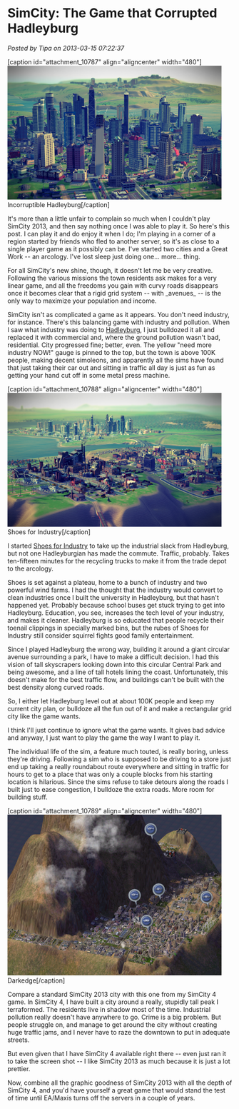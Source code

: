 # SimCity: The Game that Corrupted Hadleyburg

*Posted by Tipa on 2013-03-15 07:22:37*

[caption id="attachment\_10787" align="aligncenter" width="480"][![Incorruptible Hadleyburg](../uploads/2013/03/Spark_2013-03-13_02-06-54-480x300.png)](../uploads/2013/03/Spark_2013-03-13_02-06-54.png) Incorruptible Hadleyburg[/caption]

It's more than a little unfair to complain so much when I couldn't play SimCity 2013, and then say nothing once I was able to play it. So here's this post. I can play it and do enjoy it when I do; I'm playing in a corner of a region started by friends who fled to another server, so it's as close to a single player game as it possibly can be. I've started two cities and a Great Work -- an arcology. I've lost sleep just doing one... more... thing.

For all SimCity's new shine, though, it doesn't let me be very creative. Following the various missions the town residents ask makes for a very linear game, and all the freedoms you gain with curvy roads disappears once it becomes clear that a rigid grid system -- with \_avenues\_ -- is the only way to maximize your population and income.

SimCity isn't as complicated a game as it appears. You don't need industry, for instance. There's this balancing game with industry and pollution. When I saw what industry was doing to [Hadleyburg](http://www.gutenberg.org/files/1213/1213-h/1213-h.htm "The Man That Corrupted Hadleyburg"), I just bulldozed it all and replaced it with commercial and, where the ground pollution wasn't bad, residential. City progressed fine; better, even. The yellow "need more industry NOW!" gauge is pinned to the top, but the town is above 100K people, making decent simoleons, and apparently all the sims have found that just taking their car out and sitting in traffic all day is just as fun as getting your hand cut off in some metal press machine.

[caption id="attachment\_10788" align="aligncenter" width="480"][![Shoes for Industry](../uploads/2013/03/Spark_2013-03-13_00-45-31-480x300.png)](../uploads/2013/03/Spark_2013-03-13_00-45-31.png) Shoes for Industry[/caption]

I started [Shoes for Industry](http://firesigntheatre.com/media/media.php?item=sfi) to take up the industrial slack from Hadleyburg, but not one Hadleyburgian has made the commute. Traffic, probably. Takes ten-fifteen minutes for the recycling trucks to make it from the trade depot to the arcology.

Shoes is set against a plateau, home to a bunch of industry and two powerful wind farms. I had the thought that the industry would convert to clean industries once I built the university in Hadleyburg, but that hasn't happened yet. Probably because school buses get stuck trying to get into Hadleyburg. Education, you see, increases the tech level of your industry, and makes it cleaner. Hadleyburg is so educated that people recycle their toenail clippings in specially marked bins, but the rubes of Shoes for Industry still consider squirrel fights good family entertainment.

Since I played Hadleyburg the wrong way, building it around a giant circular avenue surrounding a park, I have to make a difficult decision. I had this vision of tall skyscrapers looking down into this circular Central Park and being awesome, and a line of tall hotels lining the coast. Unfortunately, this doesn't make for the best traffic flow, and buildings can't be built with the best density along curved roads.

So, I either let Hadleyburg level out at about 100K people and keep my current city plan, or bulldoze all the fun out of it and make a rectangular grid city like the game wants.

I think I'll just continue to ignore what the game wants. It gives bad advice and anyway, I just want to play the game the way I want to play it.

The individual life of the sim, a feature much touted, is really boring, unless they're driving. Following a sim who is supposed to be driving to a store just end up taking a really roundabout route everywhere and sitting in traffic for hours to get to a place that was only a couple blocks from his starting location is hilarious. Since the sims refuse to take detours along the roads I built just to ease congestion, I bulldoze the extra roads. More room for building stuff.

[caption id="attachment\_10789" align="aligncenter" width="480"][![Darkedge](../uploads/2013/03/Darkedge-Jun.-9-921363349796-480x360.png)](../uploads/2013/03/Darkedge-Jun.-9-921363349796.png) Darkedge[/caption]

Compare a standard SimCity 2013 city with this one from my SimCity 4 game. In SimCity 4, I have built a city around a really, stupidly tall peak I terraformed. The residents live in shadow most of the time. Industrial pollution really doesn't have anywhere to go. Crime is a big problem. But people struggle on, and manage to get around the city without creating huge traffic jams, and I never have to raze the downtown to put in adequate streets.

But even given that I have SimCity 4 available right there -- even just ran it to take the screen shot -- I like SimCity 2013 as much because it is just a lot prettier.

Now, combine all the graphic goodness of SimCity 2013 with all the depth of SimCity 4, and you'd have yourself a great game that would stand the test of time until EA/Maxis turns off the servers in a couple of years.

